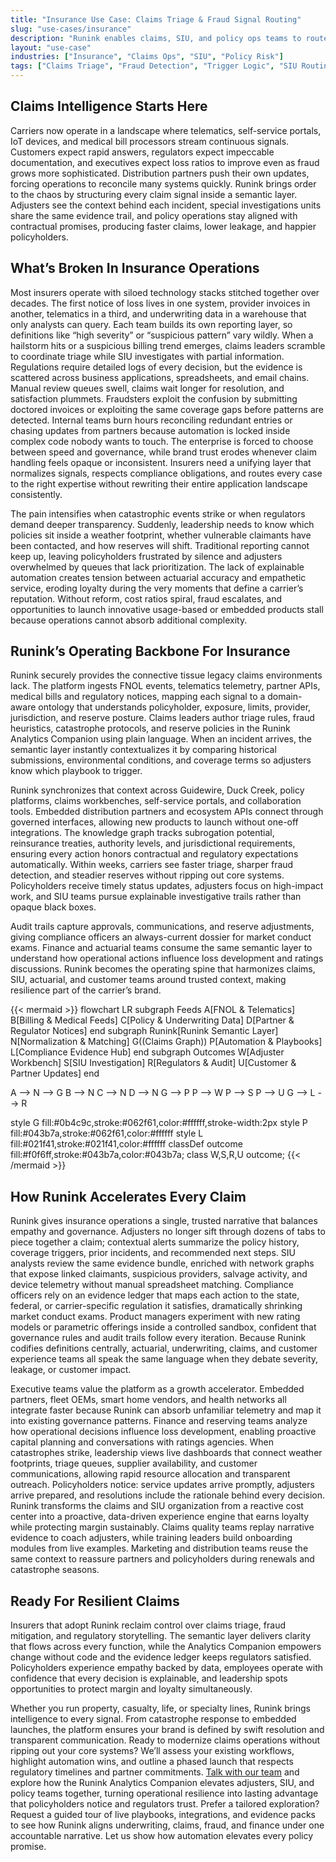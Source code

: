 ```yaml
---
title: "Insurance Use Case: Claims Triage & Fraud Signal Routing"
slug: "use-cases/insurance"
description: "Runink enables claims, SIU, and policy ops teams to route claims, flag fraud signals, and trigger reviews—all governed and audit-ready."
layout: "use-case"
industries: ["Insurance", "Claims Ops", "SIU", "Policy Risk"]
tags: ["Claims Triage", "Fraud Detection", "Trigger Logic", "SIU Routing", "No-Code Governance"]
---
```


## Claims Intelligence Starts Here

Carriers now operate in a landscape where telematics, self-service portals, IoT devices, and medical bill processors stream continuous signals. Customers expect rapid answers, regulators expect impeccable documentation, and executives expect loss ratios to improve even as fraud grows more sophisticated. Distribution partners push their own updates, forcing operations to reconcile many systems quickly. Runink brings order to the chaos by structuring every claim signal inside a semantic layer. Adjusters see the context behind each incident, special investigations units share the same evidence trail, and policy operations stay aligned with contractual promises, producing faster claims, lower leakage, and happier policyholders.

## What’s Broken In Insurance Operations

Most insurers operate with siloed technology stacks stitched together over decades. The first notice of loss lives in one system, provider invoices in another, telematics in a third, and underwriting data in a warehouse that only analysts can query. Each team builds its own reporting layer, so definitions like “high severity” or “suspicious pattern” vary wildly. When a hailstorm hits or a suspicious billing trend emerges, claims leaders scramble to coordinate triage while SIU investigates with partial information. Regulations require detailed logs of every decision, but the evidence is scattered across business applications, spreadsheets, and email chains. Manual review queues swell, claims wait longer for resolution, and satisfaction plummets. Fraudsters exploit the confusion by submitting doctored invoices or exploiting the same coverage gaps before patterns are detected. Internal teams burn hours reconciling redundant entries or chasing updates from partners because automation is locked inside complex code nobody wants to touch. The enterprise is forced to choose between speed and governance, while brand trust erodes whenever claim handling feels opaque or inconsistent. Insurers need a unifying layer that normalizes signals, respects compliance obligations, and routes every case to the right expertise without rewriting their entire application landscape consistently.

The pain intensifies when catastrophic events strike or when regulators demand deeper transparency. Suddenly, leadership needs to know which policies sit inside a weather footprint, whether vulnerable claimants have been contacted, and how reserves will shift. Traditional reporting cannot keep up, leaving policyholders frustrated by silence and adjusters overwhelmed by queues that lack prioritization. The lack of explainable automation creates tension between actuarial accuracy and empathetic service, eroding loyalty during the very moments that define a carrier’s reputation. Without reform, cost ratios spiral, fraud escalates, and opportunities to launch innovative usage-based or embedded products stall because operations cannot absorb additional complexity.

## Runink’s Operating Backbone For Insurance

Runink securely provides the connective tissue legacy claims environments lack. The platform ingests FNOL events, telematics telemetry, partner APIs, medical bills and regulatory notices, mapping each signal to a domain-aware ontology that understands policyholder, exposure, limits, provider, jurisdiction, and reserve posture. Claims leaders author triage rules, fraud heuristics, catastrophe protocols, and reserve policies in the Runink Analytics Companion using plain language. When an incident arrives, the semantic layer instantly contextualizes it by comparing historical submissions, environmental conditions, and coverage terms so adjusters know which playbook to trigger.

Runink synchronizes that context across Guidewire, Duck Creek, policy platforms, claims workbenches, self-service portals, and collaboration tools. Embedded distribution partners and ecosystem APIs connect through governed interfaces, allowing new products to launch without one-off integrations. The knowledge graph tracks subrogation potential, reinsurance treaties, authority levels, and jurisdictional requirements, ensuring every action honors contractual and regulatory expectations automatically. Within weeks, carriers see faster triage, sharper fraud detection, and steadier reserves without ripping out core systems. Policyholders receive timely status updates, adjusters focus on high-impact work, and SIU teams pursue explainable investigative trails rather than opaque black boxes.

Audit trails capture approvals, communications, and reserve adjustments, giving compliance officers an always-current dossier for market conduct exams. Finance and actuarial teams consume the same semantic layer to understand how operational actions influence loss development and ratings discussions. Runink becomes the operating spine that harmonizes claims, SIU, actuarial, and customer teams around trusted context, making resilience part of the carrier’s brand.

{{< mermaid >}}
flowchart LR
  subgraph Feeds
    A[FNOL & Telematics]
    B[Billing & Medical Feeds]
    C[Policy & Underwriting Data]
    D[Partner & Regulator Notices]
  end
  subgraph Runink[Runink Semantic Layer]
    N[Normalization & Matching]
    G((Claims Graph))
    P[Automation & Playbooks]
    L[Compliance Evidence Hub]
  end
  subgraph Outcomes
    W[Adjuster Workbench]
    S[SIU Investigation]
    R[Regulators & Audit]
    U[Customer & Partner Updates]
  end

  A --> N --> G
  B --> N
  C --> N
  D --> N
  G --> P
  P --> W
  P --> S
  P --> U
  G --> L --> R

  style G fill:#0b4c9c,stroke:#062f61,color:#ffffff,stroke-width:2px
  style P fill:#043b7a,stroke:#062f61,color:#ffffff
  style L fill:#021f41,stroke:#021f41,color:#ffffff
  classDef outcome fill:#f0f6ff,stroke:#043b7a,color:#043b7a;
  class W,S,R,U outcome;
{{< /mermaid >}}


## How Runink Accelerates Every Claim

Runink gives insurance operations a single, trusted narrative that balances empathy and governance. Adjusters no longer sift through dozens of tabs to piece together a claim; contextual alerts summarize the policy history, coverage triggers, prior incidents, and recommended next steps. SIU analysts review the same evidence bundle, enriched with network graphs that expose linked claimants, suspicious providers, salvage activity, and device telemetry without manual spreadsheet matching. Compliance officers rely on an evidence ledger that maps each action to the state, federal, or carrier-specific regulation it satisfies, dramatically shrinking market conduct exams. Product managers experiment with new rating models or parametric offerings inside a controlled sandbox, confident that governance rules and audit trails follow every iteration. Because Runink codifies definitions centrally, actuarial, underwriting, claims, and customer experience teams all speak the same language when they debate severity, leakage, or customer impact.

Executive teams value the platform as a growth accelerator. Embedded partners, fleet OEMs, smart home vendors, and health networks all integrate faster because Runink can absorb unfamiliar telemetry and map it into existing governance patterns. Finance and reserving teams analyze how operational decisions influence loss development, enabling proactive capital planning and conversations with ratings agencies. When catastrophes strike, leadership views live dashboards that connect weather footprints, triage queues, supplier availability, and customer communications, allowing rapid resource allocation and transparent outreach. Policyholders notice: service updates arrive promptly, adjusters arrive prepared, and resolutions include the rationale behind every decision. Runink transforms the claims and SIU organization from a reactive cost center into a proactive, data-driven experience engine that earns loyalty while protecting margin sustainably. Claims quality teams replay narrative evidence to coach adjusters, while training leaders build onboarding modules from live examples. Marketing and distribution teams reuse the same context to reassure partners and policyholders during renewals and catastrophe seasons.

## Ready For Resilient Claims

Insurers that adopt Runink reclaim control over claims triage, fraud mitigation, and regulatory storytelling. The semantic layer delivers clarity that flows across every function, while the Analytics Companion empowers change without code and the evidence ledger keeps regulators satisfied. Policyholders experience empathy backed by data, employees operate with confidence that every decision is explainable, and leadership spots opportunities to protect margin and loyalty simultaneously.

Whether you run property, casualty, life, or specialty lines, Runink brings intelligence to every signal. From catastrophe response to embedded launches, the platform ensures your brand is defined by swift resolution and transparent communication. Ready to modernize claims operations without ripping out your core systems? We’ll assess your existing workflows, highlight automation wins, and outline a phased launch that respects regulatory timelines and partner commitments. [Talk with our team](/contact) and explore how the Runink Analytics Companion elevates adjusters, SIU, and policy teams together, turning operational resilience into lasting advantage that policyholders notice and regulators trust. Prefer a tailored exploration? Request a guided tour of live playbooks, integrations, and evidence packs to see how Runink aligns underwriting, claims, fraud, and finance under one accountable narrative. Let us show how automation elevates every policy promise.
